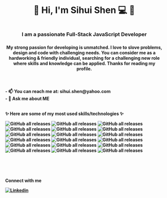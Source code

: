 
<!--
**ssh930526/ssh930526** is a ✨ _special_ ✨ repository because its `README.md` (this file) appears on your GitHub profile. -->

<h1 align="center">💫 Hi, I'm Sihui Shen 💻 💫 <h1>
<h3 align="center">I am a passionate Full-Stack JavaScript Developer<h3>
<h4 align="center"> My strong passion for developing is unmatched. I love to slove problems, design and code with challenging needs. You can consider me as a hardworking & friendly individual, searching for a challenging new role where skills and knowledge can be applied. Thanks for reading my profile. <h4>

<br>
<br>
- 📫 You can reach me at: sihui.shen@yahoo.com
<br>
- 💬 Ask me about ME

<br>
<br>

<b>✨ Here are some of my most used skills/technologies ✨</b>

  ![GitHub all releases](https://img.shields.io/badge/-HTML5-E34F26?logo=HTML5&logoColor=white)
  ![GitHub all releases](https://img.shields.io/badge/-CSS3-1572B6?logo=CSS3&logoColor=white)
  ![GitHub all releases](https://img.shields.io/badge/-Javascript-F7DF1E?logo=Javascript&logoColor=white)
  ![GitHub all releases](https://img.shields.io/badge/-PYTHON-3776AB?logo=PYTHON&logoColor=white)
  ![GitHub all releases](https://img.shields.io/badge/-React-61DAFB?logo=React&logoColor=white)
  ![GitHub all releases](https://img.shields.io/badge/-jQuery-0769AD?logo=jQuery&logoColor=white)
  ![GitHub all releases](https://img.shields.io/badge/-Styled--Components-DB7093?logo=styled-components&logoColor=white)
  ![GitHub all releases](https://img.shields.io/badge/-Gatsby-663399?logo=Gatsby&logoColor=white)
  ![GitHub all releases](https://img.shields.io/badge/-Django-092E20?logo=Django&logoColor=white)
  ![GitHub all releases](https://img.shields.io/badge/-PostgreSQL-4169E1?logo=PostgreSQL&logoColor=white)
  ![GitHub all releases](https://img.shields.io/badge/-MongoDB-47A248?logo=MongoDB&logoColor=white)
  ![GitHub all releases](https://img.shields.io/badge/-Firebase-FFCA28?logo=Firebase&logoColor=white)
  ![GitHub all releases](https://img.shields.io/badge/-Amazon%20S3-569A31?logo=amazons3&logoColor=white)
  ![GitHub all releases](https://img.shields.io/badge/-Amazon%20AWS-232F3E?logo=Amazon-AWS&logoColor=white)
  ![GitHub all releases](https://img.shields.io/badge/-Bootstrap-7952B3?logo=Bootstrap&logoColor=white)
  ![GitHub all releases](https://img.shields.io/badge/-Heroku-430098?logo=Heroku&logoColor=white)
  ![GitHub all releases](https://img.shields.io/badge/-Netlify-00C7B7?logo=Netlify&logoColor=white)
  ![GitHub all releases](https://img.shields.io/badge/-Postman-FF6C37?logo=Postman&logoColor=white)
  

<br>
<br>
<br>


<b>Connect with me</b>



  
  [![Linkedin](https://img.shields.io/badge/LinkedIn-0077B5?style=for-the-badge&logo=linkedin&logoColor=white)](https://www.linkedin.com/in/sihui-shen-620592204/)
